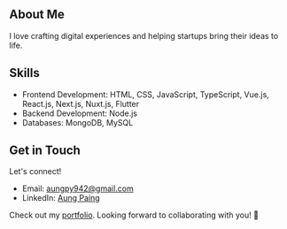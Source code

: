 ## About Me
I love crafting digital experiences and helping startups bring their ideas to life.

## Skills
- Frontend Development: HTML, CSS, JavaScript, TypeScript, Vue.js, React.js, Next.js, Nuxt.js, Flutter
- Backend Development: Node.js
- Databases: MongoDB, MySQL

## Get in Touch
Let's connect!
- Email: [aungpy942@gmail.com](mailto:aungpy942@gmail.com)
- LinkedIn: [Aung Paing](https://www.linkedin.com/in/aung-paing-694014218/)

Check out my [portfolio]([https://isaac4772.github.io/Aung-Paing/](https://portfolio-green-psi-68.vercel.app)).
Looking forward to collaborating with you! 🚀
